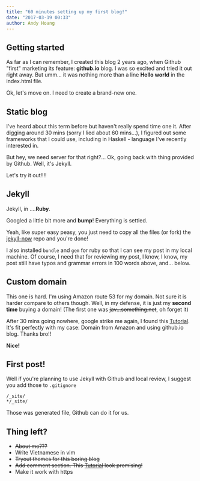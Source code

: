 ```yaml
---
title: "60 minutes setting up my first blog!"
date: "2017-03-19 00:33"
author: Andy Hoang
---
```



## Getting started
As far as I can remember, I created this blog 2 years ago, when Github "first" marketing its feature: __github.io__ blog. I was so excited and tried it out right away. But umm... it was nothing more than a line __Hello world__ in the index.html file.

Ok, let's move on. I need to create a brand-new one.

## Static blog

I've heard about this term before but haven't really spend time one it. After digging around 30 mins (sorry I lied about 60 mins...), I figured out some frameworks that I could use, including in Haskell - language I've recently interested in.

But hey, we need server for that right?... Ok, going back with thing provided by Github. Well, it's Jekyll.

Let's try it out!!!!

## Jekyll
Jekyll, in ....__Ruby__.

Googled a little bit more and __bump__! Everything is settled.

Yeah, like super easy peasy, you just need to copy all the files (or fork) the [jekyll-now](https://github.com/barryclark/jekyll-now) repo and you're done!

I also installed `bundle` and `gem` for ruby so that I can see my post in my local machine. Of course, I need that for reviewing my post, I know, I know, my post still have typos and grammar errors in 100 words above, and... below.

## Custom domain
This one is hard. I'm using Amazon route 53 for my domain. Not sure it is harder compare to others though. Well, in my defense, it is just my __second time__ buying a domain! (The first one was ~~jav...something.net~~, oh forget it)

After 30 mins going nowhere, google strike me again, I found this [Tutorial](http://sophiafeng.com/technical/2015/02/12/setting-up-custom-domain-name-with-github-pages-and-amazon-route-53/). It's fit perfectly with my case: Domain from Amazon and using github.io blog. Thanks bro!!

__Nice!__

## First post!
Well if you're planning to use Jekyll with Github and local review, I suggest you add those to `.gitignore`
```
/_site/
*/_site/
```
Those was generated file, Github can do it for us.

## Thing left?

- ~~About me???~~
- Write Vietnamese in vim
- ~~Tryout themes for this boring blog~~
- ~~Add comment section. This [Tutorial](https://mademistakes.com/articles/jekyll-static-comments/) look promising!~~
- Make it work with https
